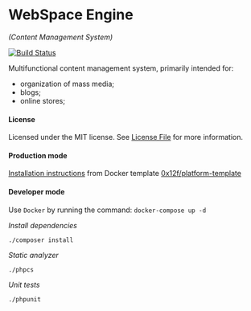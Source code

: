 WebSpace Engine
====
_(Content Management System)_

[![Build Status](https://travis-ci.com/0x12f/platform.svg?branch=master)](https://travis-ci.com/0x12f/platform)

Multifunctional content management system,
primarily intended for:
* organization of mass media;
* blogs;
* online stores;

#### License
Licensed under the MIT license. See [License File](LICENSE.md) for more information.

#### Production mode
[Installation instructions](https://github.com/0x12f/platform/wiki/Установка-(Docker)) from Docker template [0x12f/platform-template](https://github.com/0x12f/platform-template)  

#### Developer mode
Use `Docker` by running the command: `docker-compose up -d`

*Install dependencies*
```shell script
./composer install
```

*Static analyzer*
```shell script
./phpcs
```

*Unit tests*
```shell script
./phpunit
```
